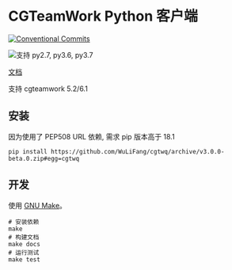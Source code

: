 # CGTeamWork Python 客户端

[![Conventional Commits](https://img.shields.io/badge/Conventional%20Commits-1.0.0-yellow.svg)](https://conventionalcommits.org)

![支持 py2.7, py3.6, py3.7](https://img.shields.io/badge/python-2.7%20%7C%203.6%20%7C%203.7-blue.svg)

[文档](https://wulifang.github.io/cgtwq/)

支持 cgteamwork 5.2/6.1

## 安装

因为使用了 PEP508 URL 依赖, 需求 pip 版本高于 18.1

```shell
pip install https://github.com/WuLiFang/cgtwq/archive/v3.0.0-beta.0.zip#egg=cgtwq
```

## 开发

使用 [GNU Make](https://www.gnu.org/software/make/)。

```shell
# 安装依赖
make
# 构建文档
make docs
# 运行测试
make test
```

